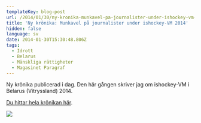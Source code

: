 ```yaml
---
templateKey: blog-post
url: /2014/01/30/ny-kronika-munkavel-pa-journalister-under-ishockey-vm-2014
title: 'Ny krönika: Munkavel på journalister under ishockey-VM 2014'
hidden: false
language: sv
date: 2014-01-30T15:30:48.806Z
tags:
  - Idrott
  - Belarus
  - Mänskliga rättigheter
  - Magasinet Paragraf
---
```

Ny krönika publicerad i dag. Den här gången skriver jag om ishockey-VM i Belarus (Vitryssland) 2014.

[Du hittar hela krönikan här](http://www.magasinetparagraf.se/kronikor/munkavle-pa-journalister).

![](/uploads/ishockeyvm.jpg)
